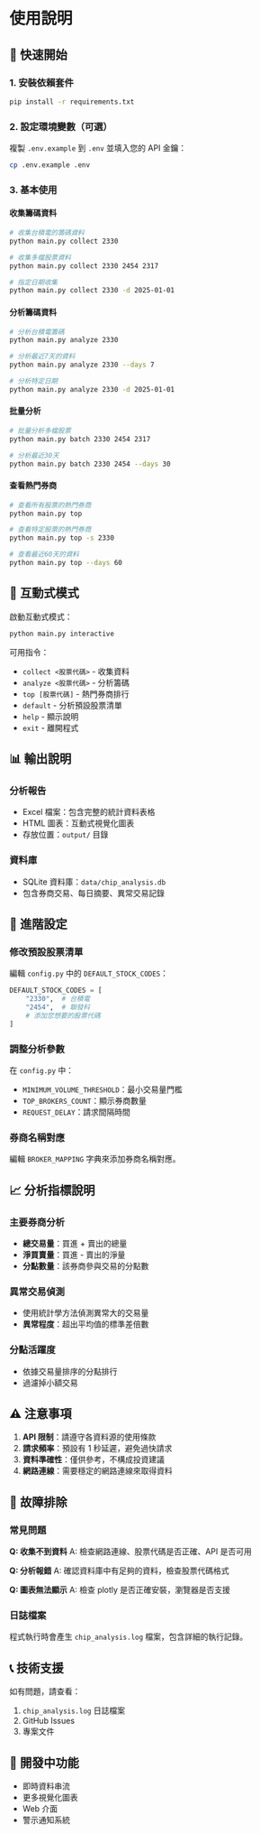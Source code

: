 # 使用說明

## 🚀 快速開始

### 1. 安裝依賴套件
```bash
pip install -r requirements.txt
```

### 2. 設定環境變數（可選）
複製 `.env.example` 到 `.env` 並填入您的 API 金鑰：
```bash
cp .env.example .env
```

### 3. 基本使用

#### 收集籌碼資料
```bash
# 收集台積電的籌碼資料
python main.py collect 2330

# 收集多檔股票資料
python main.py collect 2330 2454 2317

# 指定日期收集
python main.py collect 2330 -d 2025-01-01
```

#### 分析籌碼資料
```bash
# 分析台積電籌碼
python main.py analyze 2330

# 分析最近7天的資料
python main.py analyze 2330 --days 7

# 分析特定日期
python main.py analyze 2330 -d 2025-01-01
```

#### 批量分析
```bash
# 批量分析多檔股票
python main.py batch 2330 2454 2317

# 分析最近30天
python main.py batch 2330 2454 --days 30
```

#### 查看熱門券商
```bash
# 查看所有股票的熱門券商
python main.py top

# 查看特定股票的熱門券商
python main.py top -s 2330

# 查看最近60天的資料
python main.py top --days 60
```

## 🎯 互動式模式

啟動互動式模式：
```bash
python main.py interactive
```

可用指令：
- `collect <股票代碼>` - 收集資料
- `analyze <股票代碼>` - 分析籌碼
- `top [股票代碼]` - 熱門券商排行
- `default` - 分析預設股票清單
- `help` - 顯示說明
- `exit` - 離開程式

## 📊 輸出說明

### 分析報告
- Excel 檔案：包含完整的統計資料表格
- HTML 圖表：互動式視覺化圖表
- 存放位置：`output/` 目錄

### 資料庫
- SQLite 資料庫：`data/chip_analysis.db`
- 包含券商交易、每日摘要、異常交易記錄

## 🔧 進階設定

### 修改預設股票清單
編輯 `config.py` 中的 `DEFAULT_STOCK_CODES`：
```python
DEFAULT_STOCK_CODES = [
    "2330",  # 台積電
    "2454",  # 聯發科
    # 添加您想要的股票代碼
]
```

### 調整分析參數
在 `config.py` 中：
- `MINIMUM_VOLUME_THRESHOLD`：最小交易量門檻
- `TOP_BROKERS_COUNT`：顯示券商數量
- `REQUEST_DELAY`：請求間隔時間

### 券商名稱對應
編輯 `BROKER_MAPPING` 字典來添加券商名稱對應。

## 📈 分析指標說明

### 主要券商分析
- **總交易量**：買進 + 賣出的總量
- **淨買賣量**：買進 - 賣出的淨量
- **分點數量**：該券商參與交易的分點數

### 異常交易偵測
- 使用統計學方法偵測異常大的交易量
- **異常程度**：超出平均值的標準差倍數

### 分點活躍度
- 依據交易量排序的分點排行
- 過濾掉小額交易

## ⚠️ 注意事項

1. **API 限制**：請遵守各資料源的使用條款
2. **請求頻率**：預設有 1 秒延遲，避免過快請求
3. **資料準確性**：僅供參考，不構成投資建議
4. **網路連線**：需要穩定的網路連線來取得資料

## 🐛 故障排除

### 常見問題

**Q: 收集不到資料**
A: 檢查網路連線、股票代碼是否正確、API 是否可用

**Q: 分析報錯**
A: 確認資料庫中有足夠的資料，檢查股票代碼格式

**Q: 圖表無法顯示**
A: 檢查 plotly 是否正確安裝，瀏覽器是否支援

### 日誌檔案
程式執行時會產生 `chip_analysis.log` 檔案，包含詳細的執行記錄。

## 📞 技術支援

如有問題，請查看：
1. `chip_analysis.log` 日誌檔案
2. GitHub Issues
3. 專案文件

## 🚧 開發中功能

- 即時資料串流
- 更多視覺化圖表
- Web 介面
- 警示通知系統